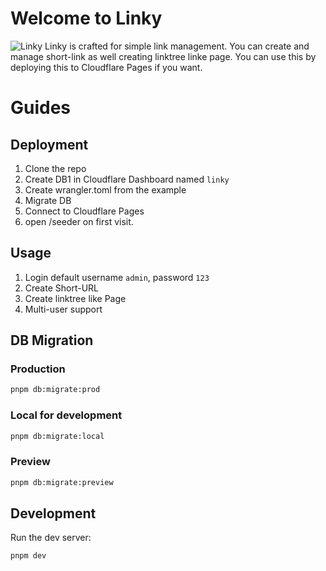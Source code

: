 # Welcome to Linky
![Linky](https://linky-8yt.pages.dev/preview-wa.png)
Linky is crafted for simple link management.
You can create and manage short-link as well creating linktree linke page.
You can use this by deploying this to Cloudflare Pages if you want.

# Guides
## Deployment
1. Clone the repo
2. Create DB1 in Cloudflare Dashboard named `linky`
3. Create wrangler.toml from the example
4. Migrate DB
5. Connect to Cloudflare Pages
8. open /seeder on first visit.

## Usage
1. Login default  username `admin`, password `123`
2. Create Short-URL
3. Create linktree like Page
4. Multi-user support

## DB Migration 

### Production
```sh
pnpm db:migrate:prod
```
### Local for development
```sh
pnpm db:migrate:local
```
### Preview
```sh
pnpm db:migrate:preview
```
## Development
Run the dev server:
```sh
pnpm dev
```
